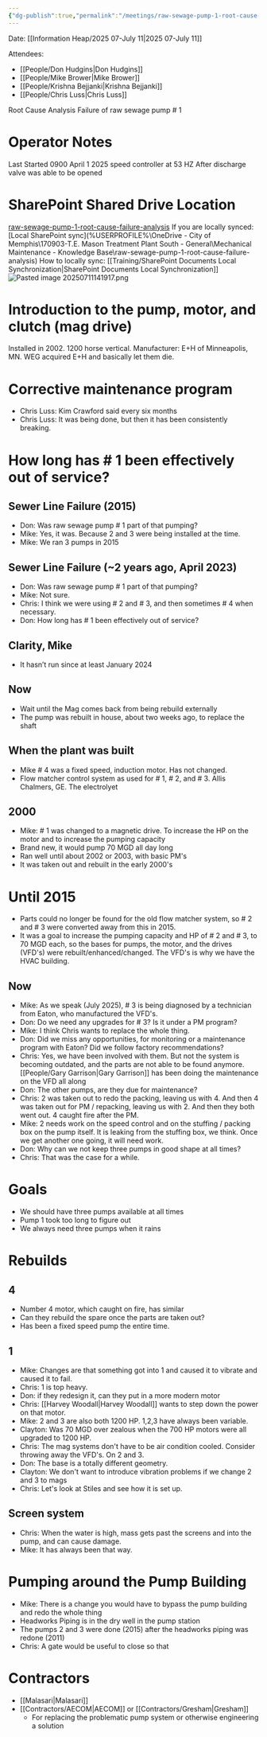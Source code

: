 ```yaml
---
{"dg-publish":true,"permalink":"/meetings/raw-sewage-pump-1-root-cause-analysis/","noteIcon":"","created":"2025-07-11T13:04:15.741-05:00"}
---
```


Date: [[Information Heap/2025 07-July 11\|2025 07-July 11]]

Attendees: 
- [[People/Don Hudgins\|Don Hudgins]]
- [[People/Mike Brower\|Mike Brower]]
- [[People/Krishna Bejjanki\|Krishna Bejjanki]]
- [[People/Chris Luss\|Chris Luss]]

Root Cause Analysis
Failure of raw sewage pump # 1

# Operator Notes
Last Started  0900 April 1 2025
speed controller at 53 HZ
After discharge valve was able to be opened

# SharePoint Shared Drive Location
[raw-sewage-pump-1-root-cause-failure-analysis](https://memphistngov.sharepoint.com/:f:/r/sites/170903-TEMasonTreatmentPlantSouth/Shared%20Documents/Maxson/Mechanical%20Maintenance%20-%20Knowledge%20Base/raw-sewage-pump-1-root-cause-failure-analysis?csf=1&web=1&e=ukZoUD)
If you are locally synced: [Local SharePoint sync](%USERPROFILE%\OneDrive - City of Memphis\170903-T.E. Mason Treatment Plant South - General\Mechanical Maintenance - Knowledge Base\raw-sewage-pump-1-root-cause-failure-analysis\)
How to locally sync: [[Training/SharePoint Documents Local Synchronization\|SharePoint Documents Local Synchronization]]
![Pasted image 20250711141917.png](/img/user/Pasted%20image%2020250711141917.png)
# Introduction to the pump, motor, and clutch (mag drive)
Installed in 2002.
1200 horse vertical.
Manufacturer: E+H of Minneapolis, MN.
WEG acquired E+H and basically let them die.

# Corrective maintenance program
- Chris Luss: Kim Crawford said every six months
- Chris Luss:  It was being done, but then it has been consistently breaking. 


# How long has # 1 been effectively out of service?
## Sewer Line Failure (2015)
- Don: Was raw sewage pump # 1 part of that pumping?
- Mike: Yes, it was. Because 2 and 3 were being installed at the time.
- Mike: We ran 3 pumps in 2015
## Sewer Line Failure (~2 years ago, April 2023)
- Don: Was raw sewage pump # 1 part of that pumping?
- Mike: Not sure.
- Chris: I think we were using # 2 and # 3, and then sometimes # 4 when necessary.
- Don: How long has # 1 been effectively out of service?

## Clarity, Mike

- It hasn’t run since at least January 2024
## Now
- Wait until the Mag comes back from being rebuild externally
- The pump was rebuilt in house, about two weeks ago, to replace the shaft

## When the plant was built
- Mike # 4 was a fixed speed, induction motor. Has not changed.
- Flow matcher control system as used for # 1, # 2, and # 3. Allis Chalmers, GE. The electrolyet
## 2000
- Mike: # 1 was changed to a magnetic drive. To increase the HP on the motor and to increase the pumping capacity
- Brand new, it would pump 70 MGD all day long
- Ran well until about 2002 or 2003, with basic PM's
- It was taken out and rebuilt in the early 2000's
# Until 2015
- Parts could no longer be found for the old flow matcher system, so # 2 and # 3 were converted away from this in 2015.
- It was a goal to increase the pumping capacity and HP of # 2 and # 3, to 70 MGD each, so the bases for pumps, the motor, and the drives (VFD's) were rebuilt/enhanced/changed. The VFD's is why we have the HVAC building. 
## Now
- Mike: As we speak (July 2025), # 3 is being diagnosed by a technician from Eaton, who manufactured the VFD's.
- Don: Do we need any upgrades for # 3? Is it under a PM program? 
- Mike: I think Chris wants to replace the whole thing. 
- Don: Did we miss any opportunities, for monitoring or a maintenance program with Eaton? Did we follow factory recommendations?
- Chris: Yes, we have been involved with them. But not the system is becoming outdated, and the parts are not able to be found anymore. [[People/Gary Garrison\|Gary Garrison]] has been doing the maintenance on the VFD all along
- Don: The other pumps, are they due for maintenance?
- Chris: 2 was taken out to redo the packing, leaving us with 4. And then 4 was taken out for PM / repacking, leaving us with 2. And then they both went out. 4 caught fire after the PM.
- Mike: 2 needs work on the speed control and on the stuffing / packing box on the pump itself. It is leaking from the stuffing box, we think. Once we get another one going, it will need work.
- Don: Why can we not keep three pumps in good shape at all times?
- Chris: That was the case for a while.

# Goals
- We should have three pumps available at all times
- Pump 1 took too long to figure out
- We always need three pumps when it rains


# Rebuilds
## 4
- Number 4 motor, which caught on fire, has similar 
- Can they rebuild the spare once the parts are taken out?
- Has been a fixed speed pump the entire time.
## 1
- Mike: Changes are that something got into 1 and caused it to vibrate and caused it to fail.
- Chris: 1 is top heavy.
- Don: if they redesign it, can they put in a more modern motor
- Chris: [[Harvey Woodall\|Harvey Woodall]] wants to step down the power on that motor.
- Mike: 2 and 3 are also both 1200 HP. 1,2,3 have always been variable.
- Clayton: Was 70 MGD over zealous when the 700 HP motors were all upgraded to 1200 HP.
- Chris: The mag systems don't have to be air condition cooled. Consider throwing away the VFD's. On 2 and 3.
- Don: The base is a totally different geometry. 
- Clayton: We don't want to introduce vibration problems if we change 2 and 3 to mags
- Chris: Let's look at Stiles and see how it is set up.
## Screen system
- Chris: When the water is high, mass gets past the screens and into the pump, and can cause damage.
- Mike: It has always been that way.

# Pumping around the Pump Building
- Mike: There is a change you would have to bypass the pump building and redo the whole thing
- Headworks Piping is in the dry well in the pump station
- The pumps 2 and 3 were done (2015) after the headworks piping was redone (2011)
- Chris: A gate would be useful to close so that 

# Contractors
- [[Malasari\|Malasari]]
- [[Contractors/AECOM\|AECOM]] or [[Contractors/Gresham\|Gresham]]
	- For replacing the problematic pump system or otherwise engineering a solution